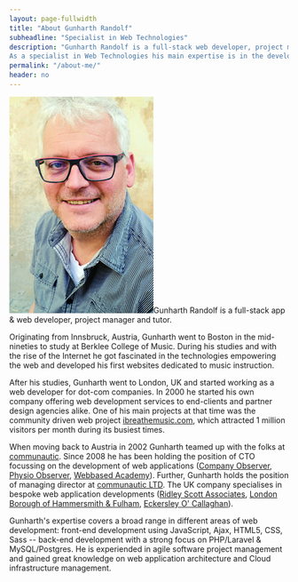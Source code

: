 ```yaml
---
layout: page-fullwidth
title: "About Gunharth Randolf"
subheadline: "Specialist in Web Technologies"
description: "Gunharth Randolf is a full-stack web developer, project manager and tutor. 
As a specialist in Web Technologies his main expertise is in the development of web applications."
permalink: "/about-me/"
header: no
---
```


<img src="/images/about.jpg" alt="Gunharth Randolf" class="alignleft inline">Gunharth Randolf is a full-stack app & web developer, project manager and tutor.

Originating from Innsbruck, Austria, Gunharth went to Boston in the mid-nineties to study at Berklee College of Music. During his studies and with the rise of the Internet he got fascinated in the technologies empowering the web and developed his first websites dedicated to music instruction.

After his studies, Gunharth went to London, UK and started working as a web developer for dot-com companies. In 2000 he started his own company offering web development services to end-clients and partner design agencies alike. One of his main projects at that time was the community driven web project <a href="http://ibreathemusic.com" target="_blank">ibreathemusic.com</a>, which attracted 1 million visitors per month during its busiest times.

When moving back to Austria in 2002 Gunharth teamed up with the folks at <a href="http://communautic.com" target="_blank">communautic</a>. Since 2008 he has been holding the position of CTO focussing on the development of web applications (<a href="http://companyobserver.com" target="_blank">Company Observer</a>, <a href="http://physioobserver.com" target="_blank">Physio Observer</a>, <a href="http://webbased-academy.com" target="_blank">Webbased Academy</a>). Further, Gunharth holds the position of managing director at <a href="http://communautic.co.uk" target="_blank">communautic LTD</a>. The UK company specialises in bespoke web application developments (<a href="http://www.rsafilms.com" target="_blank">Ridley Scott Associates</a>, <a href="http://www.lbhf.gov.uk" target="_blank">London Borough of Hammersmith & Fulham</a>, <a href="http://www.eocengineers.com/" target="_blank">Eckersley O' Callaghan</a>).

Gunharth's expertise covers a broad range in different areas of web development: front-end development using JavaScript, Ajax, HTML5, CSS, Sass -- back-end development with a strong focus on PHP/Laravel & MySQL/Postgres. He is experiended in agile software project management and gained great knowledge on web application architecture and Cloud infrastructure management.